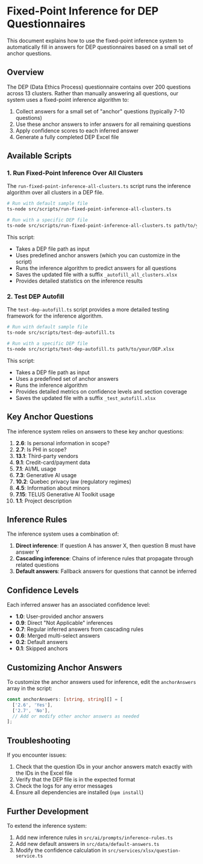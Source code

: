# Fixed-Point Inference for DEP Questionnaires

This document explains how to use the fixed-point inference system to automatically fill in answers for DEP questionnaires based on a small set of anchor questions.

## Overview

The DEP (Data Ethics Process) questionnaire contains over 200 questions across 13 clusters. Rather than manually answering all questions, our system uses a fixed-point inference algorithm to:

1. Collect answers for a small set of "anchor" questions (typically 7-10 questions)
2. Use these anchor answers to infer answers for all remaining questions
3. Apply confidence scores to each inferred answer
4. Generate a fully completed DEP Excel file

## Available Scripts

### 1. Run Fixed-Point Inference Over All Clusters

The `run-fixed-point-inference-all-clusters.ts` script runs the inference algorithm over all clusters in a DEP file.

```bash
# Run with default sample file
ts-node src/scripts/run-fixed-point-inference-all-clusters.ts

# Run with a specific DEP file
ts-node src/scripts/run-fixed-point-inference-all-clusters.ts path/to/your/DEP.xlsx
```

This script:
- Takes a DEP file path as input
- Uses predefined anchor answers (which you can customize in the script)
- Runs the inference algorithm to predict answers for all questions
- Saves the updated file with a suffix `_autofill_all_clusters.xlsx`
- Provides detailed statistics on the inference results

### 2. Test DEP Autofill

The `test-dep-autofill.ts` script provides a more detailed testing framework for the inference algorithm.

```bash
# Run with default sample file
ts-node src/scripts/test-dep-autofill.ts

# Run with a specific DEP file
ts-node src/scripts/test-dep-autofill.ts path/to/your/DEP.xlsx
```

This script:
- Takes a DEP file path as input
- Uses a predefined set of anchor answers
- Runs the inference algorithm
- Provides detailed metrics on confidence levels and section coverage
- Saves the updated file with a suffix `_test_autofill.xlsx`

## Key Anchor Questions

The inference system relies on answers to these key anchor questions:

1. **2.6**: Is personal information in scope?
2. **2.7**: Is PHI in scope?
3. **13.1**: Third-party vendors
4. **9.1**: Credit-card/payment data
5. **7.1**: AI/ML usage
6. **7.3**: Generative AI usage
7. **10.2**: Quebec privacy law (regulatory regimes)
8. **4.5**: Information about minors
9. **7.15**: TELUS Generative AI Toolkit usage
10. **1.1**: Project description

## Inference Rules

The inference system uses a combination of:

1. **Direct inference**: If question A has answer X, then question B must have answer Y
2. **Cascading inference**: Chains of inference rules that propagate through related questions
3. **Default answers**: Fallback answers for questions that cannot be inferred

## Confidence Levels

Each inferred answer has an associated confidence level:

- **1.0**: User-provided anchor answers
- **0.9**: Direct "Not Applicable" inferences
- **0.7**: Regular inferred answers from cascading rules
- **0.6**: Merged multi-select answers
- **0.2**: Default answers
- **0.1**: Skipped anchors

## Customizing Anchor Answers

To customize the anchor answers used for inference, edit the `anchorAnswers` array in the script:

```typescript
const anchorAnswers: [string, string][] = [
  ['2.6', 'Yes'],
  ['2.7', 'No'],
  // Add or modify other anchor answers as needed
];
```

## Troubleshooting

If you encounter issues:

1. Check that the question IDs in your anchor answers match exactly with the IDs in the Excel file
2. Verify that the DEP file is in the expected format
3. Check the logs for any error messages
4. Ensure all dependencies are installed (`npm install`)

## Further Development

To extend the inference system:

1. Add new inference rules in `src/ai/prompts/inference-rules.ts`
2. Add new default answers in `src/data/default-answers.ts`
3. Modify the confidence calculation in `src/services/xlsx/question-service.ts`
